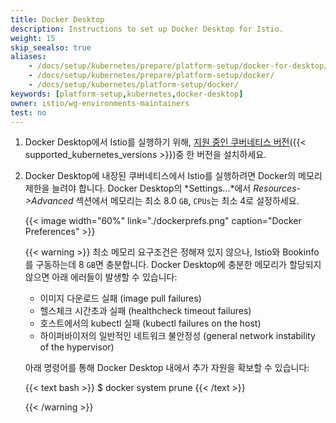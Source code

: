 ```yaml
---
title: Docker Desktop
description: Instructions to set up Docker Desktop for Istio.
weight: 15
skip_seealso: true
aliases:
    - /docs/setup/kubernetes/prepare/platform-setup/docker-for-desktop/
    - /docs/setup/kubernetes/prepare/platform-setup/docker/
    - /docs/setup/kubernetes/platform-setup/docker/
keywords: [platform-setup,kubernetes,docker-desktop]
owner: istio/wg-environments-maintainers
test: no
---
```


1. Docker Desktop에서 Istio를 실행하기 위해, [지원 중인 쿠버네티스 버전](/docs/releases/supported-releases#support-status-of-istio-releases)({{< supported_kubernetes_versions >}})중 한 버전을 설치하세요.

1. Docker Desktop에 내장된 쿠버네티스에서 Istio를 실행하려면 Docker의 메모리 제한을 늘려야 합니다. Docker Desktop의 *Settings...*에서 *Resources->Advanced* 섹션에서 메모리는 최소 8.0 `GB`, `CPUs`는 최소 4로 설정하세요.

    {{< image width="60%" link="./dockerprefs.png"  caption="Docker Preferences"  >}}

    {{< warning >}}
    최소 메모리 요구조건은 정해져 있지 않으나, Istio와 Bookinfo를 구동하는데 8 `GB`면 충분합니다.
    Docker Desktop에 충분한 메모리가 할당되지 않으면 아래 에러들이 발생할 수 있습니다:

    - 이미지 다운로드 실패 (image pull failures)
    - 헬스체크 시간초과 실패 (healthcheck timeout failures)
    - 호스트에서의 kubectl 실패 (kubectl failures on the host)
    - 하이퍼바이저의 일반적인 네트워크 불안정성 (general network instability of the hypervisor)

    
    아래 명령어를 통해 Docker Desktop 내에서 추가 자원을 확보할 수 있습니다:

    {{< text bash >}}
    $ docker system prune
    {{< /text >}}

    {{< /warning >}}
